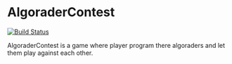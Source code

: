 # AlgoraderContest
[![Build Status](https://travis-ci.org/Inefficient/AlgoraderContest.svg?branch=dev)](https://travis-ci.org/Inefficient/AlgoraderContest)

AlgoraderContest is a game where player program there algoraders and let them play against each other.
